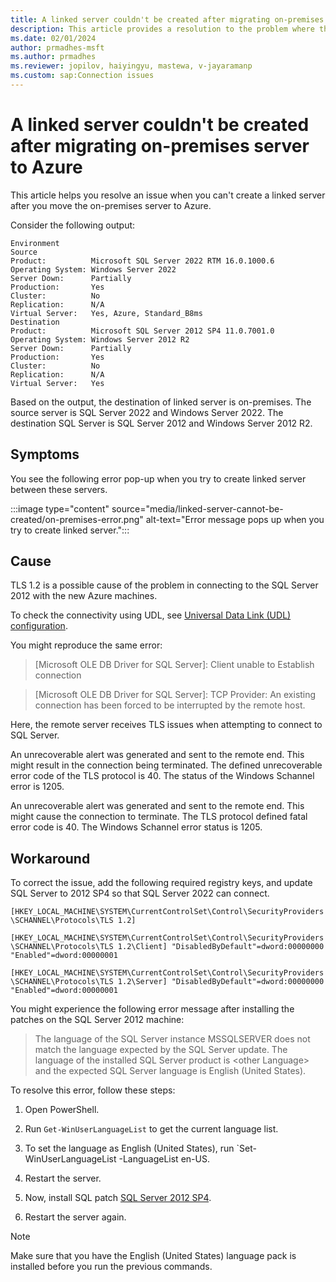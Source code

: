 ```yaml
---
title: A linked server couldn't be created after migrating on-premises server
description: This article provides a resolution to the problem where the linked server can't be created after migrating on-premises server to Azure.
ms.date: 02/01/2024
author: prmadhes-msft
ms.author: prmadhes
ms.reviewer: jopilov, haiyingyu, mastewa, v-jayaramanp
ms.custom: sap:Connection issues
---
```


# A linked server couldn't be created after migrating on-premises server to Azure

This article helps you resolve an issue when you can't create a linked server after you move the on-premises server to Azure.

Consider the following output:

```output
Environment
Source
Product:          Microsoft SQL Server 2022 RTM 16.0.1000.6
Operating System: Windows Server 2022
Server Down:      Partially
Production:       Yes
Cluster:          No
Replication:      N/A
Virtual Server:   Yes, Azure, Standard_B8ms
Destination
Product:          Microsoft SQL Server 2012 SP4 11.0.7001.0 
Operating System: Windows Server 2012 R2
Server Down:      Partially  
Production:       Yes
Cluster:          No
Replication:      N/A
Virtual Server:   Yes
```

Based on the output, the destination of linked server is on-premises. The source server is SQL Server 2022 and Windows Server 2022. The destination SQL Server is SQL Server 2012 and Windows Server 2012 R2.

## Symptoms

You see the following error pop-up when you try to create linked server between these servers.

:::image type="content" source="media/linked-server-cannot-be-created/on-premises-error.png" alt-text="Error message pops up when you try to create linked server.":::

## Cause

TLS 1.2 is a possible cause of the problem in connecting to the SQL Server 2012 with the new Azure machines.

To check the connectivity using UDL, see [Universal Data Link (UDL) configuration](/sql/connect/oledb/help-topics/data-link-pages).

You might reproduce the same error:

> [Microsoft OLE DB Driver for SQL Server]: Client unable to Establish connection 

> [Microsoft OLE DB Driver for SQL Server]: TCP Provider: An existing connection has been forced to be interrupted by the remote host.

Here, the remote server receives TLS issues when attempting to connect to SQL Server.

An unrecoverable alert was generated and sent to the remote end. This might result in the connection being terminated. The defined unrecoverable error code of the TLS protocol is 40. The status of the Windows Schannel error is 1205.

An unrecoverable alert was generated and sent to the remote end. This might cause the connection to terminate. The TLS protocol defined fatal error code is 40. The Windows Schannel error status is 1205.

## Workaround

To correct the issue, add the following required registry keys, and update SQL Server to 2012 SP4 so that SQL Server 2022 can connect.

`[HKEY_LOCAL_MACHINE\SYSTEM\CurrentControlSet\Control\SecurityProviders\SCHANNEL\Protocols\TLS 1.2]`

`[HKEY_LOCAL_MACHINE\SYSTEM\CurrentControlSet\Control\SecurityProviders\SCHANNEL\Protocols\TLS 1.2\Client] "DisabledByDefault"=dword:00000000 "Enabled"=dword:00000001`

`[HKEY_LOCAL_MACHINE\SYSTEM\CurrentControlSet\Control\SecurityProviders\SCHANNEL\Protocols\TLS 1.2\Server] "DisabledByDefault"=dword:00000000 "Enabled"=dword:00000001`

You might experience the following error message after installing the patches on the SQL Server 2012 machine:

> The language of the SQL Server instance MSSQLSERVER does not match the language expected by the SQL Server update. The language of the installed SQL Server product is \<other Language\> and the expected SQL Server language is English (United States).

To resolve this error, follow these steps:

1. Open PowerShell.

1. Run `Get-WinUserLanguageList` to get the current language list.

1. To set the language as English (United States), run `Set-WinUserLanguageList -LanguageList en-US.

1. Restart the server.

1. Now, install SQL patch [SQL Server 2012 SP4](https://www.microsoft.com/es-es/download/details.aspx?id=56040).

1. Restart the server again.

> [!NOTE]
> Make sure that you have the English (United States) language pack is installed before you run the previous commands.
